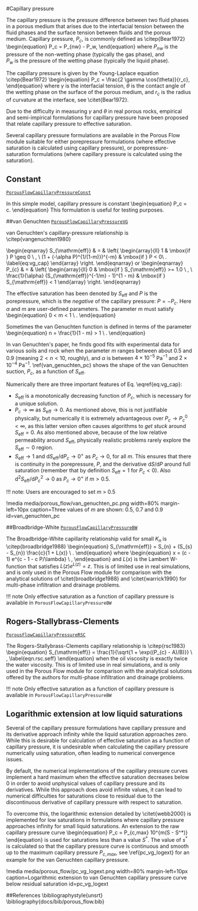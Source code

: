 #Capillary pressure

The capillary pressure is the pressure difference between two fluid phases in a porous
medium that arises due to the interfacial tension between the fluid phases and the surface
tension between fluids and the porous medium. Capillary pressure, $P_c$, is commonly
defined as \citep{Bear1972}
\begin{equation}
P_c = P_{nw} - P_w,
\end{equation}
where $P_{nw}$ is the pressure of the non-wetting phase (typically the gas phase), and  
$P_w$ is the pressure of the wetting phase (typically the liquid phase).

The capillary pressure is given by the Young-Laplace equation \citep{Bear1972}
\begin{equation}
P_c = \frac{2 \gamma \cos(\theta)}{r_c},
\end{equation}
where $\gamma$ is the interfacial tension, $\theta$ is the contact angle of the
wetting phase on the surface of the porous medium, and $r_c$ is the radius of curvature
at the interface, see \citet{Bear1972}.

Due to the difficulty in measuring $\gamma$ and $\theta$ in real porous rocks, empirical and
semi-impirical formulations for capillary pressure have been proposed that relate capillary
pressure to effective saturation.

Several capillary pressure formulations are available in the Porous Flow module suitable for
either porepressure formulations (where effective saturation is calculated using capillary pressure), or porepressure-saturation formulations (where capillary pressure is calculated
using the saturation).

## Constant
[`PorousFlowCapillaryPressureConst`](/porous_flow/PorousFlowCapillaryPressureConst.md)

In this simple model, capillary pressure is constant
\begin{equation}
  P_c = c.
\end{equation}
This formulation is useful for testing purposes.

##van Genuchten
[`PorousFlowCapillaryPressureVG`](/porous_flow/PorousFlowCapillaryPressureVG.md)

van Genuchten's capillary-pressure relationship is \citep{vangenuchten1980}

\begin{eqnarray}
S_{\mathrm{eff}} & = & \left\{
\begin{array}{ll}
1 & \mbox{if } P \geq 0 \ , \\
(1 + (-\alpha P)^{1/(1-m)})^{-m} & \mbox{if } P < 0\ .
\label{eq:vg_cap}
\end{array}
\right.
\end{eqnarray}
or
\begin{eqnarray}
P_{c} & = & \left\{
\begin{array}{ll}
0 & \mbox{if } S_{\mathrm{eff}} >= 1.0 \ , \\
\frac{1}{\alpha} (S_{\mathrm{eff}}^{-1/m} - 1)^{1 - m} & \mbox{if }
S_{\mathrm{eff}} < 1
\end{array}
\right.
\end{eqnarray}

The effective saturation has been denoted by $S_{\mathrm{eff}}$ and
$P$ is the porepressure, which is the  *negative* of the capillary
pressure: $P = -P_{c}$.  Here $\alpha$ and $m$ are user-defined parameters.  The
parameter $m$ must satisfy
\begin{equation}
0 < m < 1 \ .
\end{equation}

Sometimes the van Genuchten function is defined in terms of the parameter
\begin{equation}
n = \frac{1}{1 - m} > 1 \ .
\end{equation}

In van Genuchten's paper, he finds good fits with experimental data
for various soils and rock when the parameter $m$ ranges between about
0.5 and 0.9 (meaning $2<n<10$, roughly), and $\alpha$ is between
$4\times 10^{-5}$ Pa$^{-1}$ and $2\times 10^{-4}$ Pa$^{-1}$.
\ref{van_genuchten_pc} shows the shape of the van Genuchten suction, $P_{c}$, as a function
of $S_{\mathrm{eff}}$.

Numerically there are three important features of
Eq. \eqref{eq:vg_cap}:

- $S_{\mathrm{eff}}$ is a monotonically decreasing function of
  $P_{c}$, which is necessary for a unique solution.
- $P_{c}\rightarrow \infty$ as $S_{\mathrm{eff}}\rightarrow 0$.  As mentioned
above, this is not justifiable physically, but numerically it is
extremely advantageous over $P_{c}\rightarrow P_{c}^{0}<\infty$, as
this latter version often causes algorithms to *get stuck* around
$S_{\mathrm{eff}} = 0$.  As also mentioned above, because of the low
relative permeability around $S_{\mathrm{eff}}$, physically realistic
problems rarely explore the $S_{\mathrm{eff}}\sim 0$ region.
- $S_{\mathrm{eff}}\rightarrow 1$ and
  $\mathrm{d}S_{\mathrm{eff}}/\mathrm{d}P_{c} \rightarrow 0^{+}$ as
  $P_{c}\rightarrow 0$, for all $m$.  This ensures that there is
  continuity in the porepressure, $P$, and the derivative
  $\mathrm{d}S/\mathrm{d}P$ around full saturation (remember that by definition
  $S_{\mathrm{eff}}=1$ for $P_{c}<0$).  Also
  $\mathrm{d}^{2}S_{\mathrm{eff}}/\mathrm{d}P_{c}^{2} \rightarrow 0$
  as $P_{c}\rightarrow 0^{+}$ if $m>0.5$.

!!! note:
    Users are encouraged to set *m* > 0.5

!media media/porous_flow/van_genuchten_pc.png width=80% margin-left=10px caption=Three values of $m$ are shown: 0.5, 0.7 and 0.9 id=van_genuchten_pc

##Broadbridge-White
[`PorousFlowCapillaryPressureBW`](/porous_flow/PorousFlowCapillaryPressureBW.md)

The Broadbridge-White capillarity relationship valid for small $K_{n}$ is \citep{broadbridge1988}
\begin{equation}
S_{\mathrm{eff}} = S_{n} + (S_{s} - S_{n}) \frac{c}{1 + L(x)} \ .
\end{equation}
where
\begin{equation}
x = (c - 1) e^{c - 1 - c P/\lambda} \ ,
\end{equation}
and $L(x)$ is the Lambert W-function that satisfies $L(z)e^{L(z)}=z$.
This is of limited use in real simulations, and is only used in the Porous
Flow module for comparison with the analytical solutions of \citet{broadbridge1988} and
\citet{warrick1990} for multi-phase infiltration and drainage problems.

!!! note
    Only effective saturation as a function of capillary pressure is available in `PorousFlowCapillaryPressureBW`

## Rogers-Stallybrass-Clements
[`PorousFlowCapillaryPressureRSC`](/porous_flow/PorousFlowCapillaryPressureRSC.md)

The Rogers-Stallybrass-Clements capillary relationship is \citep{rsc1983}
\begin{equation}
S_{\mathrm{eff}} = \frac{1}{\sqrt{1 + \exp((P_{c} - A)/B)}} \ ,
\label{eqn.rsc.seff}
\end{equation}
when the oil viscosity is exactly twice the water viscosity.  This is
of limited use in real simulations, and is only used in the Porous
Flow module for comparison with the analytical solutions offered by
the authors for multi-phase infiltration and drainage problems.

!!! note
    Only effective saturation as a function of capillary pressure is available in `PorousFlowCapillaryPressureBW`

## Logarithmic extension at low liquid saturations

Several of the capillary pressure formulations have capillary pressure and its
derivative approach infinity while the liquid saturation approaches zero. While this
is desirable for calculation of effective saturation as a function of capillary
pressure, it is undesirable when calculating the capillary pressure numerically
using saturation, often leading to numerical convergence issues.

By default, the numerical implementations of the capillary pressure curves implement a
hard maximum when the effective saturation decreases below 0 in order to avoid unphysical
values of capillary pressure and its derivatives. While this approach does avoid infinite
values, it can lead to numerical difficulties for saturations close to residual due to the
discontinuous derivative of capillary pressure with respect to saturation.

To overcome this, the logarithmic extension detailed by \citet{webb2000}
is implemented for low saturations in formulations where capillary pressure approaches
infinity for small liquid saturations. An extension to the raw capillary pressure
curve
\begin{equation}
P_c = P_{c,max} 10^{m(S - S^*)}
\end{equation}
is used for saturations less than a value $S^*$. The value of $s^*$ is calculated so that the capillary pressure curve is continuous and smooth up to the maximum capillary pressure $P_{c,max}$, see \ref{pc_vg_logext} for an example for the van Genuchten capillary
pressure.

!media media/porous_flow/pc_vg_logext.png width=80% margin-left=10px caption=Logarithmic extension to van Genuchten capillary pressure curve below residual saturation id=pc_vg_logext

##References
\bibliographystyle{unsrt}
\bibliography{docs/bib/porous_flow.bib}
